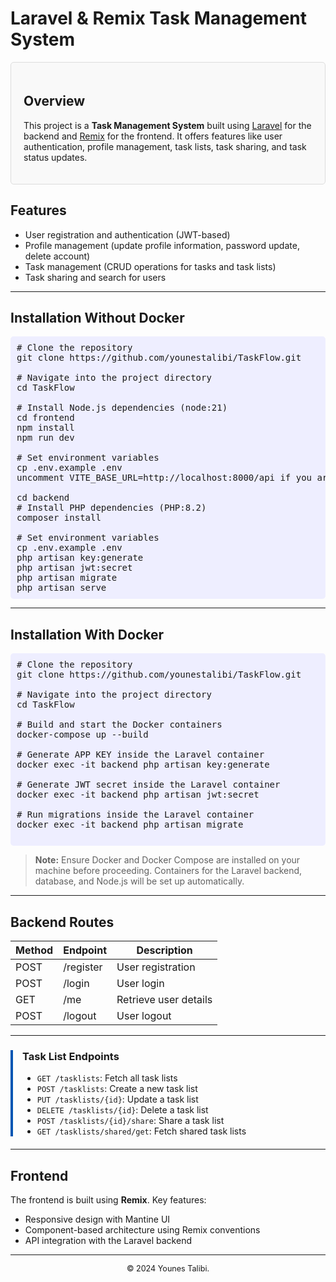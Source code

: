 # Laravel & Remix Task Management System

<div style="border: 1px solid #ddd; padding: 20px; border-radius: 5px; background: #f9f9f9;">
  <h2>Overview</h2>
  <p>
    This project is a <strong>Task Management System</strong> built using 
    <a href="https://laravel.com/">Laravel</a> for the backend and 
    <a href="https://remix.run/">Remix</a> for the frontend. It offers features like user authentication, 
    profile management, task lists, task sharing, and task status updates.
  </p>
</div>

## Features

<ul>
  <li>User registration and authentication (JWT-based)</li>
  <li>Profile management (update profile information, password update, delete account)</li>
  <li>Task management (CRUD operations for tasks and task lists)</li>
  <li>Task sharing and search for users</li>
</ul>

---

## Installation Without Docker

<pre style="background: #eef; padding: 10px; border-radius: 5px;">
# Clone the repository
git clone https://github.com/younestalibi/TaskFlow.git

# Navigate into the project directory
cd TaskFlow

# Install Node.js dependencies (node:21)
cd frontend
npm install
npm run dev

# Set environment variables
cp .env.example .env
uncomment VITE_BASE_URL=http://localhost:8000/api if you are not using docker

cd backend
# Install PHP dependencies (PHP:8.2)
composer install

# Set environment variables
cp .env.example .env
php artisan key:generate
php artisan jwt:secret 
php artisan migrate
php artisan serve
</pre>

---

## Installation With Docker

<pre style="background: #eef; padding: 10px; border-radius: 5px;">
# Clone the repository
git clone https://github.com/younestalibi/TaskFlow.git

# Navigate into the project directory
cd TaskFlow

# Build and start the Docker containers
docker-compose up --build 

# Generate APP KEY inside the Laravel container
docker exec -it backend php artisan key:generate

# Generate JWT secret inside the Laravel container
docker exec -it backend php artisan jwt:secret

# Run migrations inside the Laravel container
docker exec -it backend php artisan migrate

</pre>

> **Note:** Ensure Docker and Docker Compose are installed on your machine before proceeding. Containers for the Laravel backend, database, and Node.js will be set up automatically.

---

## Backend Routes

<table>
  <thead>
    <tr>
      <th>Method</th>
      <th>Endpoint</th>
      <th>Description</th>
    </tr>
  </thead>
  <tbody>
    <tr>
      <td>POST</td>
      <td>/register</td>
      <td>User registration</td>
    </tr>
    <tr>
      <td>POST</td>
      <td>/login</td>
      <td>User login</td>
    </tr>
    <tr>
      <td>GET</td>
      <td>/me</td>
      <td>Retrieve user details</td>
    </tr>
    <tr>
      <td>POST</td>
      <td>/logout</td>
      <td>User logout</td>
    </tr>
  </tbody>
</table>

---

<div style="border-left: 4px solid #0056b3; padding-left: 15px; margin: 20px 0;">
  <h3>Task List Endpoints</h3>
  <ul>
    <li><code>GET /tasklists</code>: Fetch all task lists</li>
    <li><code>POST /tasklists</code>: Create a new task list</li>
    <li><code>PUT /tasklists/{id}</code>: Update a task list</li>
    <li><code>DELETE /tasklists/{id}</code>: Delete a task list</li>
    <li><code>POST /tasklists/{id}/share</code>: Share a task list</li>
    <li><code>GET /tasklists/shared/get</code>: Fetch shared task lists</li>
  </ul>
</div>

---

## Frontend

<p>The frontend is built using <strong>Remix</strong>. Key features:</p>
<ul>
  <li>Responsive design with Mantine UI</li>
  <li>Component-based architecture using Remix conventions</li>
  <li>API integration with the Laravel backend</li>
</ul>

---

<div style="text-align: center; font-size: 0.9em;">
  <p>&copy; 2024 Younes Talibi.</p>
</div>
